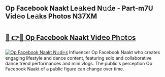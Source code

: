 ## Op Facebook Naakt Le𝚊k𝚎d N𝚞𝚍e - Part-m7U Vid𝚎o Le𝚊ks Photos N37XM

# <h2><a href="http://fb8wtr.evod.top/?m=Op+Facebook+Naakt">🔗 👉🔴 Op Facebook Naakt Vid𝚎o Ph𝚘t𝚘s</a></h2>

[![Op Facebook Naakt N𝚞d𝚎s](https://i.imgur.com/8V9OHl7.gif)](http://fb8wtr.evod.top/?m=Op+Facebook+Naakt)
Influencer Op Facebook Naakt who creates engaging lifestyle and dance content, featuring solo and collaborative dance trend performances and mini vlogs. The public's perception Op Facebook Naakt of a public figure can change over time. 
